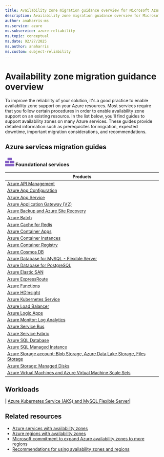 ```yaml
---
title: Availability zone migration guidance overview for Microsoft Azure products and services
description: Availability zone migration guidance overview for Microsoft Azure products and services
author: anaharris-ms
ms.service: azure
ms.subservice: azure-reliability
ms.topic: conceptual
ms.date: 02/27/2025
ms.author: anaharris
ms.custom: subject-reliability
---
```


# Availability zone migration guidance overview

To improve the reliability of your solution, it's a good practice to enable availability zone support on your Azure resources. Most services require that you follow certain procedures in order to enable availability zone support on an existing resource. In the list below, you'll find guides to support availability zones on many Azure services. These guides provide detailed information such as prerequisites for migration, expected downtime, important migration considerations, and recommendations.


## Azure services migration guides

### ![An icon that signifies this service is foundational.](media/icon-foundational.svg) Foundational services 

| **Products**  | 
| --- | 
| [Azure API Management](migrate-api-mgt.md)|
| [Azure App Configuration](migrate-app-configuration.md)|
| [Azure App Service](reliability-app-service.md#configure-availability-zone-support)|
| [Azure Application Gateway (V2)](migrate-app-gateway-v2.md) |
| [Azure Backup and Azure Site Recovery](migrate-recovery-services-vault.md)  | 
| [Azure Batch](reliability-batch.md#availability-zone-migration)|
| [Azure Cache for Redis](migrate-cache-redis.md)|
| [Azure Container Apps](reliability-azure-container-apps.md#availability-zone-migration)|
| [Azure Container Instances](./reliability-containers.md#availability-zone-redeployment-and-migration)|
| [Azure Container Registry](/azure/container-registry/zone-redundancy?toc=/azure/reliability) |
| [Azure Cosmos DB](./reliability-cosmos-db-nosql.md#migrate-to-availability-zone-support) |
| [Azure Database for MySQL - Flexible Server](migrate-database-mysql-flex.md)|
| [Azure Database for PostgreSQL](./reliability-postgresql-flexible-server.md#availability-zone-redeployment-and-migration)|
| [Azure Elastic SAN](reliability-elastic-san.md#availability-zone-migration)|
| [Azure ExpressRoute](/azure/expressroute/expressroute-howto-gateway-migration-portal) |
| [Azure Functions](reliability-functions.md#availability-zone-migration)|
| [Azure HDInsight](reliability-hdinsight.md#availability-zone-migration)|
| [Azure Kubernetes Service](/azure/aks/availability-zones?toc=/azure/reliability)|
| [Azure Load Balancer](migrate-load-balancer.md)|
| [Azure Logic Apps](./reliability-logic-apps.md#configure-availability-zone-support)|
| [Azure Monitor: Log Analytics](migrate-monitor-log-analytics.md)|
| [Azure Service Bus](/azure/service-bus-messaging/service-bus-outages-disasters#availability-zones)|
| [Azure Service Fabric](migrate-service-fabric.md)  | 
| [Azure SQL Database](migrate-sql-database.md) |
| [Azure SQL Managed Instance](migrate-sql-managed-instance.md)|
| [Azure Storage account: Blob Storage, Azure Data Lake Storage, Files Storage](migrate-storage.md) |
| [Azure Storage: Managed Disks](migrate-vm.md)|
| [Azure Virtual Machines and Azure Virtual Machine Scale Sets](migrate-vm.md)|  



## Workloads
| [Azure Kubernetes Service (AKS) and MySQL Flexible Server](migrate-workload-aks-mysql.md)|

## Related resources

- [Azure services with availability zones](availability-zones-service-support.md)
- [Azure regions with availability zones](availability-zones-region-support.md)
- [Microsoft commitment to expand Azure availability zones to more regions](https://azure.microsoft.com/blog/our-commitment-to-expand-azure-availability-zones-to-more-regions/)
- [Recommendations for using availability zones and regions](/azure/well-architected/reliability/regions-availability-zones)
